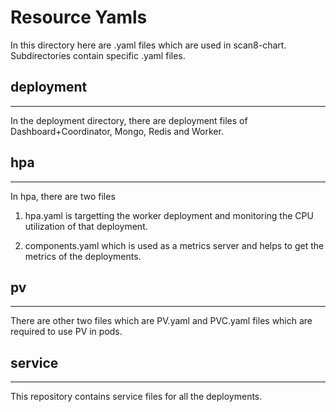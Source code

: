 # Resource Yamls

In this directory here are .yaml files which are used in scan8-chart.
Subdirectories contain specific .yaml files.

## deployment

***

In the deployment directory, there are deployment files of Dashboard+Coordinator, Mongo, Redis and Worker.

## hpa

***

In hpa, there are two files

1. hpa.yaml is targetting the worker deployment and monitoring the CPU utilization of that deployment.

2. components.yaml which is used as a metrics server and helps to get the metrics of the deployments.

## pv

***

There are other two files which are PV.yaml and PVC.yaml files which are required to use PV in pods.

## service

***

This repository contains service files for all the deployments.
